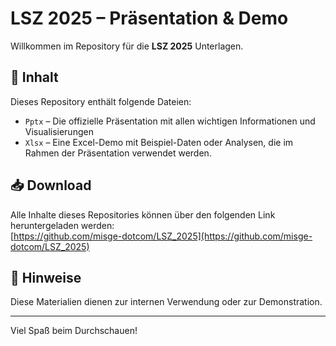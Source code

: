 # LSZ 2025 – Präsentation & Demo

Willkommen im Repository für die **LSZ 2025** Unterlagen.

## 📄 Inhalt

Dieses Repository enthält folgende Dateien:

- `Pptx` – Die offizielle Präsentation mit allen wichtigen Informationen und Visualisierungen 
- `Xlsx` – Eine Excel-Demo mit Beispiel-Daten oder Analysen, die im Rahmen der Präsentation verwendet werden.

## 📥 Download

Alle Inhalte dieses Repositories können über den folgenden Link heruntergeladen werden:  
[https://github.com/misge-dotcom/LSZ_2025](https://github.com/misge-dotcom/LSZ_2025)

## 📝 Hinweise

Diese Materialien dienen zur internen Verwendung oder zur Demonstration.

---

Viel Spaß beim Durchschauen!
